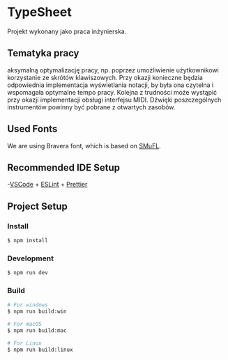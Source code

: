 # TypeSheet

Projekt wykonany jako praca inżynierska.

## Tematyka pracy
aksymalną optymalizację pracy, np. poprzez umożliwienie użytkownikowi korzystanie ze skrótów klawiszowych. Przy okazji konieczne będzia odpowiednia implementacja wyświetlania notacji, by była ona czytelna i wspomagała optymalne tempo pracy. Kolejna z trudności może wystąpić przy okazji implementacji obsługi interfejsu MIDI. Dźwięki poszczególnych instrumentów powinny być pobrane z otwartych zasobów.

## Used Fonts
We are using Bravera font, which is based on [SMuFL](https://w3c.github.io/smufl/latest/index.html).

## Recommended IDE Setup

-[VSCode](https://code.visualstudio.com/) + [ESLint](https://marketplace.visualstudio.com/items?itemName=dbaeumer.vscode-eslint) + [Prettier](https://marketplace.visualstudio.com/items?itemName=esbenp.prettier-vscode)

## Project Setup

### Install

```bash
$ npm install
```

### Development

```bash
$ npm run dev
```

### Build

```bash
# For windows
$ npm run build:win

# For macOS
$ npm run build:mac

# For Linux
$ npm run build:linux
```
